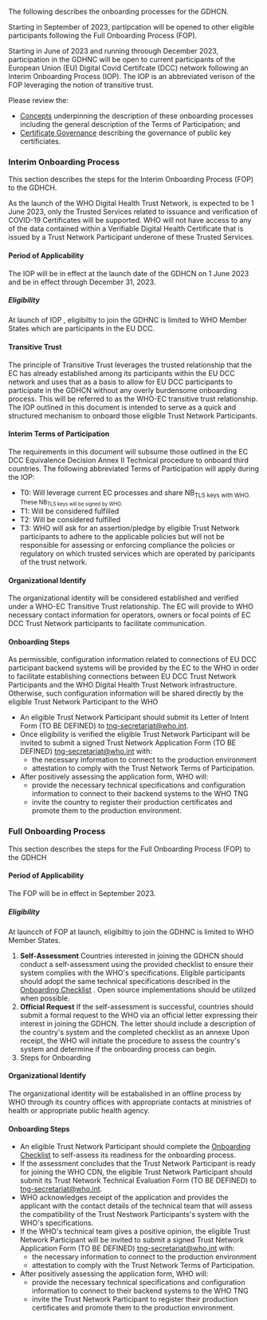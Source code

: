 
The following describes the onboarding processes for the GDHCN.

Starting in September of 2023, partipcation will be opened to other eligible participants following the Full Onboarding Process (FOP).

Starting in June of 2023 and running throough December 2023, participation in the GDHNC will be open to current participants of the European Union (EU) Digital Covid Certifcate (DCC) network following an Interim Onboarding Process (IOP).  The IOP is an abbreviated verison of the FOP leveraging the notion of transitive trust.

Please review the:
* [Concepts](concepts.html) underpinning the description of these onboarding processes including the general description of the Terms of Participation; and
* [Certificate Governance](concepts_certificate_governance.html) describing the governance of public key certificiates.


### Interim Onboarding Process

This section describes the steps for the Interim Onboarding Process (FOP) to the GDHCH.

As the launch of the WHO Digital Health Trust Network, is expected to be 1 June 2023, only the Trusted Services related to issuance and verification of COVID-19 Certificates will be supported.   WHO will not have access to any of the data contained within a Verifiable Digital Health Certificate that is issued by a Trust Network Participant underone of these Trusted Services.

#### Period of Applicability
The IOP will be in effect at the launch date of the GDHCN on 1 June 2023 and be in effect through December 31, 2023.

##### Eligibility
At launch of IOP , eligibiltiy to join the GDHNC is limited to WHO Member States which are participants in the EU DCC.


#### Transitive Trust
The principle of Transitive Trust leverages the trusted relationship that the EC has already established among its participants within the EU DCC network and uses that as a basis to allow for EU DCC participants to participate in the GDHCN without any overly burdensome onboarding process. This will be referred to as the WHO-EC transitive trust relationship. The IOP outlined in this document is intended to serve as a quick and structured mechanism to onboard those eligible Trust Network Participants.

#### Interim Terms of Participation
The requirements in this document will subsume those outlined in the EC DCC Equivalence Decision Annex II Technical procedure to onboard third countries.  The following abbreviated Terms of Participation will apply during the IOP:
* T0:  Will leverage current EC processes and share NB<sub>TLS keys with WHO.  These NB<sub>TLS keys will be signed by WHO.
* T1:  Will be considered fulfilled 
* T2:  Will be considered fulfilled
* T3:  WHO will ask for an assertion/pledge by eligible Trust Network participants to adhere to the applicable policies but will not be responsible for assessing or enforcing compliance the policies or regulatory on which trusted services which are operated by paricipants of the trust network.


#### Organizational Identify
The organizational identity will be considered established and verified under a WHO-EC Transitive Trust relationship.   The EC will provide to WHO necessary contact information for operators, owners or focal points of EC DCC Trust Network participants to facilitate communication.


#### Onboarding Steps

As permissible, configuration information related to connections of EU DCC participant backend systems will be provided by the EC to the WHO in order to facilitate establishing connections between EU DCC Trust Network Participants and the WHO Digital Health Trust Network infrastructure.  Otherwise, such configuration information will be shared directly by the eligible Trust Network Participant to the WHO


* An eligible Trust Network Participant should submit its Letter of Intent Form (TO BE DEFINED) to tng-secretariat@who.int.
* Once eligibility is verified the eligible Trust Network Participant will be invited to submit a signed Trust Network Application Form (TO BE DEFINED) tng-secretariat@who.int with:
    * the necessary information to connect to the production environment
    * attestation to comply with the Trust Network Terms of Participation.
* After positively assessing the application form,  WHO will:
    * provide the necessary technical specifications and configuration information to connect to their backend systems to the WHO TNG
    * invite the country to register their production certificates and promote them to the production environment.




### Full Onboarding Process

This section describes the steps for the Full Onboarding Process (FOP)  to the GDHCH

#### Period of Applicability
The FOP will be in effect in September 2023.  

##### Eligibility
At launcch of FOP at launch, eligibiltiy to join the GDHNC is limited to WHO Member States.



1. **Self-Assessment** Countries interested in joining the GDHCN should conduct a self-assessment using the provided checklist to ensure their system complies with the WHO's specifications. Eligible participants should adopt the same technical specifications described in the [Onboarding Checklist](OnboardingCheckslit.html) . Open source implementations should be utilized when possible.
2. **Official Request**  If the self-assessment is successful, countries should submit a formal request to the WHO via an official letter expressing their interest in joining the GDHCN. The letter should include a description of the country's system and the completed checklist as an annexe Upon receipt, the WHO will initiate the procedure to assess the country's system and determine if the onboarding process can begin.
3. Steps for Onboarding


#### Organizational Identify
The organizational identity will be estabalished in an offline process by WHO through its country offices with appropriate contacts at ministries of health or appropriate public health agency.

#### Onboarding Steps

* An eligible Trust Network Participant should complete the [Onboarding Checklist](concepts_onboarding_checklist.html) to self-assess its readiness for the onboarding process.
* If the assessment concludes that the Trust Network Participant is ready for joining the WHO CDN, the eligible Trust Network Participant should submit its Trust Network Technical Evaluation Form (TO BE DEFINED) to tng-secretariat@who.int.
* WHO acknowledges receipt of the application and provides the applicant with the contact details of the technical team that will assess the compatibility of the Trust Nestwork Participants's system with the WHO's specifications.
* If the WHO's technical team gives a positive opinion, the eligible Trust Network Participant will be invited to submit a signed Trust Network Application Form (TO BE DEFINED) tng-secretariat@who.int with:
    * the necessary information to connect to the production environment
    * attestation to comply with the Trust Network Terms of Participation.
* After positively assessing the application form,  WHO will:
    * provide the necessary technical specifications and configuration information to connect to their backend systems to the WHO TNG
    * invite the Trust Network Participant to register their production certificates and promote them to the production environment.


